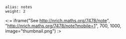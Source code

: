 ````
alias: notes
weight: 2
````

<:= iframe("See http://nrich.maths.org/7478/note", "http://nrich.maths.org/7478/note?mobile=1", 700, 1000, image="thumbnail.png") :>